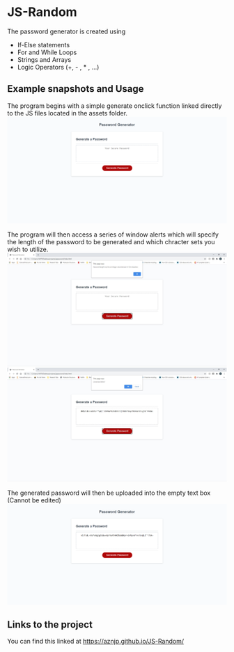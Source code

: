 # JS-Random

The password generator is created using 

* If-Else statements
* For and While Loops 
* Strings and Arrays
* Logic Operators (+, - , * , ...)

## Example snapshots and Usage

The program begins with a simple generate onclick function linked directly to the JS files located in the assets folder.
<img src = "assets/images/Screenshot-1.png">

The program will then access a series of window alerts which will specify the length of the password to be generated
and which chracter sets you wish to utilize.
<img src = "assets/images/Screenshot-2.JPG">
<img src = "assets/images/Screenshot-3.JPG">

The generated password will then be uploaded into the empty text box (Cannot be edited)
<img src = "assets/images/Screenshot-4.png">

## Links to the project
You can find this linked at https://aznjp.github.io/JS-Random/